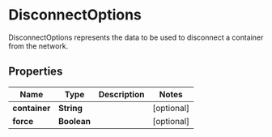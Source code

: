 

# DisconnectOptions

DisconnectOptions represents the data to be used to disconnect a container from the network.

## Properties

| Name | Type | Description | Notes |
|------------ | ------------- | ------------- | -------------|
|**container** | **String** |  |  [optional] |
|**force** | **Boolean** |  |  [optional] |



